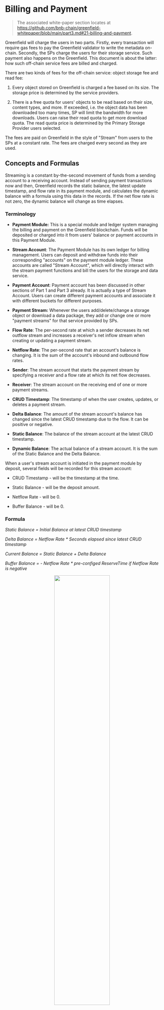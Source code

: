 # Billing and Payment

> The associated white-paper section locates at <https://github.com/bnb-chain/greenfield-whitepaper/blob/main/part3.md#21-billing-and-payment>.

Greenfield will charge the users in two parts. Firstly, every
transaction will require gas fees to pay the Greenfield validator to
write the metadata on-chain. Secondly, the SPs charge the users for
their storage service. Such payment also happens on the Greenfield. This
document is about the latter: how such off-chain service fees are billed
and charged.

There are two kinds of fees for the off-chain service: object storage
fee and read fee:

1. Every object stored on Greenfield is charged a fee based on its
   size. The storage price is determined by the service providers.

2. There is a free quota for users' objects to be read based on their
   size, content types, and more. If exceeded, i.e. the object data
   has been downloaded too many times, SP will limit the bandwidth
   for more downloads. Users can raise their read quota to
   get more download quota. The read quota price is determined by the
   Primary Storage Provider users selected.

The fees are paid on Greenfield in the style of
"Stream" from users to the SPs at a constant rate. The fees are charged
every second as they are used.

## Concepts and Formulas

Streaming is a constant by-the-second movement of funds from a sending
account to a receiving account. Instead of sending payment transactions
now and then, Greenfield records the static balance, the latest update
timestamp, and flow rate in its payment module, and calculates the
dynamic balance with a formula using this data in the records. If the
net flow rate is not zero, the dynamic balance will change as time
elapses.

### Terminology

- **Payment Module:** This is a special module and ledger system
  managing the billing and payment on the Greenfield blockchain.
  Funds will be deposited or charged into it from users' balance or
  payment accounts in this Payment Module.

- **Stream Account**: The Payment Module has its own ledger for
  billing management. Users can deposit and withdraw funds into
  their corresponding "accounts" on the payment module ledger. These
  accounts are called "Stream Account", which will directly interact
  with the stream payment functions and bill the users for the
  storage and data service.

- **Payment Account**: Payment account has been discussed in other
  sections of Part 1 and Part 3 already. It is actually a type of
  Stream Account. Users can create different payment accounts and
  associate it with different buckets for different purposes.

- **Payment Stream:** Whenever the users add/delete/change a storage
  object or download a data package, they add or change one or more
  "payment streams" for that service provided by SPs.

- **Flow Rate**: The per-second rate at which a sender decreases its
  net outflow stream and increases a receiver's net inflow stream
  when creating or updating a payment stream.

- **Netflow Rate**: The per-second rate that an account's balance is
  changing. It is the sum of the account's inbound and outbound
  flow rates.

- **Sender**: The stream account that starts the payment stream by
  specifying a receiver and a flow rate at which its net flow
  decreases.

- **Receiver**: The stream account on the receiving end of one or more payment streams.

- **CRUD Timestamp**: The timestamp of when the user creates, updates,
  or deletes a payment stream.

- **Delta Balance**: The amount of the stream account's balance has
  changed since the latest CRUD timestamp due to the flow. It can be
  positive or negative.

- **Static Balance**: The balance of the stream account at the latest
  CRUD timestamp.

- **Dynamic Balance**: The actual balance of a stream account. It is
  the sum of the Static Balance and the Delta Balance.

When a user's stream account is initiated in the payment module by
deposit, several fields will be recorded for this stream account:

- CRUD Timestamp - will be the timestamp at the time.

- Static Balance - will be the deposit amount.

- Netflow Rate - will be 0.

- Buffer Balance - will be 0.

### Formula

*Static Balance = Initial Balance at latest CRUD timestamp*

*Delta Balance = Netflow Rate \* Seconds elapsed since latest CRUD timestamp*

*Current Balance = Static Balance + Delta Balance*

*Buffer Balance = - Netflow Rate \* pre-configed ReserveTime if Netflow Rate is negative*

<div align="center"><img src="https://github.com/bnb-chain/greenfield-whitepaper/blob/main/assets/21.1%20How%20a%20User%20Receives%20Inflow%20and%20Outflow%20of%20Funds.jpg"  height="60%" width="60%"></div>
<div align="center"><i>Figure 21.1 How a User Receives Inflow and Outflow of Funds</i></div>

Every time a user creates, updates, or deletes a payment stream, many
variables in the above formulas will be updated and the users' stream accounts in the
payment module will be settled.

- The net flow for the user's stream account in the payment module
  will be re-calculated to net all of its inbound and outbound flow
  rates by adding/removing the new payment stream against the
  current NetFlow Rate. E.g. when a user creates a new object whose
  price is \$0.4/month, its NetFlow Rate will add -\$0.4/month.

- If the NetFlow rate is negative, the associated amount of BNB will
  be reserved in a buffer balance. It is used to avoid the dynamic
  balance becoming negative. When the dynamic balance becomes under
  the threshold, the account will be forced settled.

- CRUD Timestamp will become the current timestamp.

- Static Balance will be re-calculated. The previous dynamic balance
  will be settled. The new static Balance will be the Current
  Balance plus the change of the Buffer Balance.

## Key Workflow

### Deposit and Withdrawal

All users(including SPs) can deposit and withdraw BNB in the payment
module. The StaticBalance in the StreamPayment data struct will be
"settled" first: the CRUDTimeStamp will be updated and StaticBalance
will be netted with DeltaBalance. Then the deposit and withdrawal number
will try to add/reduce the StaticBalance in the record. If the static
balance is less than the withdrawal amount, the withdrawal will fail.

Deposit/withdrawal via cross-chain will also be supported to enable
users to deposit/withdraw from BSC directly.

Specifically, the payment deposit can be triggered automatically during
the creation of objects or the addition of data packages. As long as
users have assets in their address accounts and payment accounts, the
payment module may directly charge the users by moving the funds from
address accounts.

### Payment Stream

Payment streams are flowing in one direction. Whenever the users deposit
from their address accounts into the stream accounts (including users'
default stream account and created payment accounts), the funds first go
from the users' address accounts to a system account maintained by the
Payment Module, although the fund size and other payment parameters will
be recorded on the users' stream account, i.e. the StreamPayment record,
in the Payment Module ledger. When the payment is settled, the funds
will go from the system account to SPs' address accounts according to
their in-flow calculation.

Every time users do the actions below, their StreamRecord will
be updated:

- Creating an object will create new streams to the SPs

- Deleting an object will delete associated streams to the SPs

- Adjusting the read quota will
  create/delete/update the associated streams

### Forced Settlement

If a user doesn't deposit for a long time, his previous deposit may be
all used up for the stored objects. Greenfield has a forced settlement
mechanism to ensure enough funds are secured for further service fees.

There are two configurations, ReserveTime and ForcedSettleTime. Let's say
7 days and 1 day. If a user wants to store an object at the price of
approximately $0.1 per month($0.00000004/second), he must reserve fees
for 7 days in buffer balance, which is `$0.00000004 * 7 * 86400 =
$0.024192`. If the user deposits $1 initially, the stream payment
record will be as below.

- CRUD Timestamp: 100

- Static Balance: $0.975808

- Netflow Rate: -$0.00000004/sec

- Buffer Balance: $0.024192

After 10000 seconds, the dynamic balance of the user is `0.975808 - 10000 * 0.00000004 = 0.975408`.

After 24395200 seconds(approximately 282 days), the dynamic balance of
the user will become negative. Users should have some alarms for such
events that remind them to supply more funds in time.

If no more funds are supplied and the dynamic balance plus buffer
balance is under the forced settlement threshold, the account will be
forcibly settled. All payment streams of the account will be closed and
the account will be marked as out of balance. The download speed for all
objects associated with the account or payment account will be
downgraded. The objects will be deleted by the SPs if no fund is
provided within the predefined threshold.

The forced settlement will also charge some fees which is another
incentive for users to replenish funds proactively.

Let's say the ForceSettlementTime is 1 day. After 24913601
seconds(approximately 288 days), the dynamic balance becomes `0.975808 -
24913601 *0.00000004 = -0.02073604`, plus the buffer balance is
$0.00345596. The forced settlement threshold is `86400* 0.00000004 =
0.003456`. The forced settlement will be triggered, and the record of the
user will become as below:

- CRUD Timestamp: 24913701

- Static Balance: \$0

- Netflow Rate: \$0/sec

- Buffer Balance: \$0

The validators will get the remaining $0.00345596 as a reward. The
account will be marked as "frozen" and his objects get downgraded
by SPs.

Every time a stream record is updated, Greenfield calculates the time
when the account will be out of balance. So Greenfield can keep an
on-chain list to trace the timestamps for the potential forced
settlement. The list will be checked by the end of every block
processing. When the block time passes the forced settlement timestamp,
the settlement of the associated stream accounts will be triggered
automatically.

### Payment Account

Payment account is a special "Stream Account" type in the Payment
Module. Users can create multiple payment accounts and have the
permission to link buckets to different payment accounts to pay for
storage and data package.

The payment accounts have the below traits:

- Every user can create multiple payment accounts. The payment
  accounts created by the user are recorded with a map on the
  Greenfield blockchain.

- The address format of the payment account is the same as normal
  accounts. It's derived by the hash of the user address and
  payment account index. The payment account only exists in the
  storage payment module. Users can deposit into, withdraw from and
  query the balance of payment accounts in the payment module, which
  means payment accounts cannot be used for transfer or staking.

- Users can only associate their buckets with their payment accounts
  to pay for storage and bandwidth. Users cannot associate their own
  buckets with others' payment accounts, and users cannot associate
  others' buckets with their own payment accounts.

- The owner of a payment account is the user who creates it. The owner
  can set it non-refundable. It's a one-way setting and can not be
  revoked. Thus users can set some objects as "public goods" which
  can receive donations for storage and bandwidth while preserving
  the ownership.

### Account Freeze and Resume

If a payment account is out of balance, it will be settled and set a
flag as out of balance.

The NetflowRate will be set to 0, while the current settings of the
stream pay will be backed up in another data structure. The download
speed for all objects under this account will be downgraded.

If someone deposits into a frozen account and the static balance is
enough for reserved fees, the account will be resumed automatically. The
stream pay will be recovered from the backup.

During the OutOfBalance period, no objects can be associated with this
payment account again, which results in no object can be created under
the bucket associated with the account.

If the associated object is deleted, the backup stream pay settings will
be changed accordingly to ensure it reflects the latest once the account
is resumed.

### Storage Fee Price and Adjustment

The storage fee prices are determined by the SPs who supply the storage service.
The cost of the SPs are composed of 3 parts:
- The primary SP will store the whole object file.
- The secondary SPs will store part of the object file as a replica.
- The primary SP will supply all the download requests of the object.

There are 3 different on-chain prices.
- Primary SP Store Price
- Primary SP Read Price
- Secondary SP Store Price

Every SP can set their own store price and read price via on-chain transactions.
While the secondary SP store price is calculated by averaging all SPs' store price.

The unit of price is a decimal, which indicates wei BNB per byte per second.
E.g. the price is 0.027, means approximately $0.022 / GB / Month.
(`0.027 * (30 * 86400) * (1024 * 1024 * 1024) * 300 / 10 ** 18 ≈ 0.022`, assume the BNB price is 300 USD) 

The storage fees are calculated and charged in bucket level.
The store price and read price is up to the SP of bucket.
The secondary store price is stored in the chain state and the same for all buckets.
The total size of all objects and per secondary SP served size in a bucket will be recorded in the bucket metadata.
The charge size will be used instead of the real size, e.g. files under 1KB will be charged as 1KB to cover the cost. 
The payment bill will be calculated by the size statistics and prices, and it will be charged from
the stream account specified in the bucket to the SPs.

## State

The payment module keeps state of the following primary objects:
- The stream payment ledger.
- The payment accounts and total account created by users.
- An AutoSettleRecord list to keep track of the auto-settle timestamp of the stream accounts.

In addition, the payment module keeps the following indexes to manage the aforementioned state:

- StreamRecord Index. `address -> StreamRecord`
- PaymentAccount Index. `address -> PaymentAccount`
- PaymentAccountCount Index. `address -> PaymentAccountCount`
- AutoSettleRecord Index. `settle-timestamp | address -> 0`

```
message StreamRecord {
  string account = 1 [(cosmos_proto.scalar) = "cosmos.AddressString"];
  int64 crud_timestamp = 2;
  string netflow_rate = 3 [
    (cosmos_proto.scalar) = "cosmos.Int",
    (gogoproto.customtype) = "github.com/cosmos/cosmos-sdk/types.Int",
    (gogoproto.nullable) = false
  ];
  string staticBalance = 4 [
    (cosmos_proto.scalar) = "cosmos.Int",
    (gogoproto.customtype) = "github.com/cosmos/cosmos-sdk/types.Int",
    (gogoproto.nullable) = false
  ];
  string bufferBalance = 5 [
    (cosmos_proto.scalar) = "cosmos.Int",
    (gogoproto.customtype) = "github.com/cosmos/cosmos-sdk/types.Int",
    (gogoproto.nullable) = false
  ];
  string lockBalance = 6 [
    (cosmos_proto.scalar) = "cosmos.Int",
    (gogoproto.customtype) = "github.com/cosmos/cosmos-sdk/types.Int",
    (gogoproto.nullable) = false
  ];
  int32 status = 7;
  int64 settleTimestamp = 8;
  repeated OutFlow outFlows = 9 [(gogoproto.nullable) = false];
}

message PaymentAccount {
  string addr = 1 [(cosmos_proto.scalar) = "cosmos.AddressString"];
  string owner = 2 [(cosmos_proto.scalar) = "cosmos.AddressString"];
  bool refundable = 3;
}

message PaymentAccountCount {
  string owner = 1 [(cosmos_proto.scalar) = "cosmos.AddressString"];
  uint64 count = 2;
}

message AutoSettleRecord {
  int64 timestamp = 1;
  string addr = 2 [(cosmos_proto.scalar) = "cosmos.AddressString"];
}
```

## Parameters

The payment module contains the following parameters,
they can be updated with governance.

```
message Params {
  // Time duration which the buffer balance need to be reserved for NetOutFlow e.g. 6 month
  uint64 reserve_time = 1 [(gogoproto.moretags) = "yaml:\"reserve_time\""];
  // The maximum number of payment accounts that can be created by one user
  uint64 payment_account_count_limit = 2 [(gogoproto.moretags) = "yaml:\"payment_account_count_limit\""];
  // Time duration threshold of forced settlement.
  // If dynamic balance is less than NetOutFlowRate * forcedSettleTime, the account can be forced settled.
  uint64 forced_settle_time = 3 [(gogoproto.moretags) = "yaml:\"forced_settle_time\""];
  // the maximum number of accounts that will be forced settled in one block
  uint64 max_auto_force_settle_num = 4 [(gogoproto.moretags) = "yaml:\"max_auto_force_settle_num\""];
  // The denom of fee charged in payment module
  string fee_denom = 5 [(gogoproto.moretags) = "yaml:\"fee_denom\""];
}
```

|             Key             |  Type  |       Example       |
|:---------------------------:|:------:|:-------------------:|
|        reserve_time         | uint64 | 15552000 (180 days) |
| payment_account_count_limit | uint64 |         200         |
|     forced_settle_time      | uint64 |   604800 (7 days)   |
|  max_auto_force_settle_num  | uint64 |         100         |
|          fee_denom          | string |         BNB         |

## Keepers

The payment module keeper provides access to query the parameters,
payment account owner, storage price and several ways to update the ledger.

Currently, it's only used by the storage module.

```
type PaymentKeeper interface {
	GetParams(ctx sdk.Context) paymenttypes.Params
	IsPaymentAccountOwner(ctx sdk.Context, addr string, owner string) bool
	GetStoragePrice(ctx sdk.Context, params paymenttypes.StoragePriceParams) (price paymenttypes.StoragePrice, err error)
	ApplyFlowChanges(ctx sdk.Context, from string, flowChanges []paymenttypes.OutFlow) (err error)
	ApplyUserFlowsList(ctx sdk.Context, userFlows []paymenttypes.UserFlows) (err error)
	UpdateStreamRecordByAddr(ctx sdk.Context, change *paymenttypes.StreamRecordChange) (ret *paymenttypes.StreamRecord, err error)
}
```

## Messages

### MsgCreatePaymentAccount

Used to create new payment account for a user.

```
message MsgCreatePaymentAccount {
  option (cosmos.msg.v1.signer) = "creator";

  // creator is the address of the stream account that created the payment account
  string creator = 1 [(cosmos_proto.scalar) = "cosmos.AddressString"];
}
```

### MsgDeposit

Used to deposit to a stream account.

```
message MsgDeposit {
  option (cosmos.msg.v1.signer) = "creator";

  // creator is the message signer for MsgDeposit and the address of the account to deposit from
  string creator = 1 [(cosmos_proto.scalar) = "cosmos.AddressString"];
  // to is the address of the account to deposit to
  string to = 2 [(cosmos_proto.scalar) = "cosmos.AddressString"];
  // amount is the amount to deposit
  string amount = 3 [
    (cosmos_proto.scalar) = "cosmos.Int",
    (gogoproto.customtype) = "github.com/cosmos/cosmos-sdk/types.Int",
    (gogoproto.nullable) = false
  ];
}
```

### MsgWithdraw

Used to withdraw from a stream account.

```
message MsgWithdraw {
  option (cosmos.msg.v1.signer) = "creator";

  // creator is the message signer for MsgWithdraw and the address of the receive account
  string creator = 1 [(cosmos_proto.scalar) = "cosmos.AddressString"];
  // from is the address of the account to withdraw from
  string from = 2 [(cosmos_proto.scalar) = "cosmos.AddressString"];
  // amount is the amount to withdraw
  string amount = 3 [
    (cosmos_proto.scalar) = "cosmos.Int",
    (gogoproto.customtype) = "github.com/cosmos/cosmos-sdk/types.Int",
    (gogoproto.nullable) = false
  ];
}
```

### MsgDisableRefund

Used to make a stream account non-refundable.

```
message MsgDisableRefund {
  option (cosmos.msg.v1.signer) = "owner";

  // owner is the message signer for MsgDisableRefund and the address of the payment account owner
  string owner = 1 [(cosmos_proto.scalar) = "cosmos.AddressString"];
  // addr is the address of the payment account to disable refund
  string addr = 2 [(cosmos_proto.scalar) = "cosmos.AddressString"];
}
```
